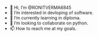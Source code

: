 - 👋 Hi, I’m @RONITVERMA6845
- 👀 I’m interested in devloping of software.
- 🌱 I’m currently learning in diploma.
- 💞️ I’m looking to collaborate on python.
- 📫 How to reach me at my goals.

<!---
RONITVERMA6845/RONITVERMA6845 is a ✨ special ✨ repository because its `README.md` (this file) appears on your GitHub profile.
You can click the Preview link to take a look at your changes.
--->

